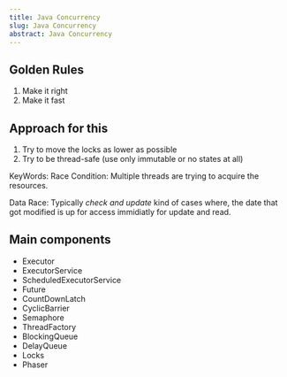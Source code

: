 ```yaml
---
title: Java Concurrency
slug: Java Concurrency
abstract: Java Concurrency
---
```


## Golden Rules

1. Make it right
2. Make it fast

## Approach for this

1. Try to move the locks as lower as possible
2. Try to be thread-safe (use only immutable or no states at all)

KeyWords:
Race Condition: Multiple threads are trying to acquire the resources.

Data Race: Typically *check and update* kind of cases where, the date that got modified is up for access immidiatly for update and read.


## Main components

- Executor
- ExecutorService
- ScheduledExecutorService
- Future
- CountDownLatch
- CyclicBarrier
- Semaphore
- ThreadFactory
- BlockingQueue
- DelayQueue
- Locks
- Phaser

